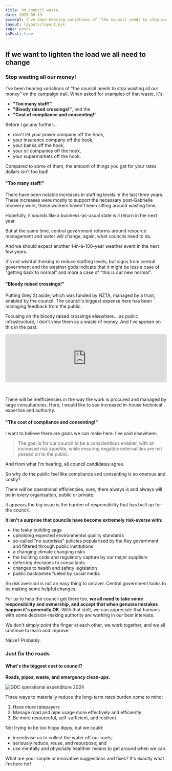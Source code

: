 ```yaml
---
title: On council waste
date: 2025-09-19
excerpt: I've been hearing variations of "the council needs to stop wasting all our money" on the campaign trail.
layout: layouts/layout.njk
tags: posts
isPost: true
---
```


## If we want to lighten the load we all need to change 

### Stop wasting all our money!

I've been hearing variations of "the council needs to stop wasting all our money" on the campaign trail. When asked for examples of that waste, it's:

- **"Too many staff!"**
- **"Bloody raised crossings!"**, and the 
- **"Cost of compliance and consenting!"**

Before I go any further...

- don't let your power company off the hook, 
- your insurance company off the hook, 
- your banks off the hook, 
- your oil companies off the hook, 
- your supermarkets off the hook. 

Compared to some of them, the amount of things you get for your rates dollars isn't too bad!

#### "Too many staff!"

There have been notable increases in staffing levels in the last three years. These increases were mostly to support the necessary post-Gabrielle recovery work, these workers haven't been sitting around wasting time.

Hopefully, it sounds like a business-as-usual state will return in the next year. 

But at the same time, central government reforms around resource management and water will change, again, what councils need to do. 

And we should expect another 1-in-a-100-year weather event in the next few years. 

It's not wishful thinking to reduce staffing levels, but signs from central government and the weather gods indicate that it might be less a case of "getting back to normal" and more a case of "this is our new normal". 

#### "Bloody raised crossings!"

Putting Grey St aside, which was funded by NZTA, managed by a trust, enabled by the council. The council's biggest expense here has been managing feedback from the public.

Focusing on the bloody raised crossings elsewhere... as public infrastructure, I don't view them as a waste of money. And I've spoken on this in the past:

<div class="video-container">
    <iframe width="100%" src="https://www.youtube.com/embed/mTUeBhCLL44?si=cZmAWLIj1ZEMagLU" title="YouTube video player" frameborder="0" allow="accelerometer; autoplay; clipboard-write; encrypted-media; gyroscope; picture-in-picture; web-share" referrerpolicy="strict-origin-when-cross-origin" allowfullscreen></iframe>
</div>

&nbsp;

There will be inefficiencies in the way the work is procured and managed by large consultancies. Here, I would like to see increased in-house technical expertise and authority.

#### "The cost of compliance and consenting!"

I want to believe there are gains we can make here. I've said elsewhere:

>The goal is for our council to be a conscientious enabler, with an increased risk appetite, while ensuring negative externalities are not passed on to the public. 

And from what I'm hearing, all council candidates agree.

So why do the public feel like compliance and consenting is so onerous and costly? 

There will be operational efficiencies, sure, there always is and always will be in every organisation, public or private. 

It appears the big issue is the burden of responsibility that has built up for the council. 

**It isn't a surprise that councils have become extremely risk-averse with:**

- the leaky building saga
- upholding expected environmental quality standards
- so-called "no surprises" policies popularised by the Key government and filtered through public institutions
- a changing climate changing risks
- the building code and regulatory capture by our major suppliers 
- deferring decisions to consultants
- changes to health and safety legislation
- public backlashes fueled by social media

So risk aversion is not an easy thing to unravel. Central government looks to be making some helpful changes.

For us to help the council get there too, **we all need to take some responsibility and ownership, and accept that when genuine mistakes happen it's generally OK**. With that shift, we can appreciate that humans with some decision-making authority are working in our best interests. 

We don't simply point the finger at each other, we work together, and we all continue to learn and improve.

Naive? Probably.

### Just fix the roads

#### What's the biggest cost to council? 

**Roads, pipes, waste, and emergency clean-ups.**

![GDC operational expenditure 2024](../../images/gdc-operational-expenditure.png)

Three ways to materially reduce the long-term rates burden come to mind:

1. Have more ratepayers
2. Manage road and pipe usage more effectively and efficiently
3. Be more resourceful, self-sufficient, and resilient

Not trying to be too hippy dippy, but we could: 

- incentivise us to collect the water off our roofs; 
- seriously reduce, reuse, and repurpose; and 
- use mentally and physcially healthier means to get around when we can.

What are your simple or innovative suggestions and fixes? It's exactly what I'm here for!

